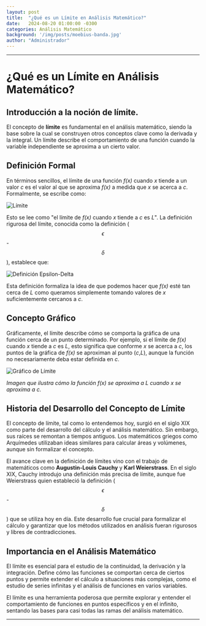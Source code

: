 ```yaml
---
layout: post
title:  "¿Qué es un Límite en Análisis Matemático?"
date:   2024-08-20 01:00:00 -0300
categories: Análisis Matemático
background: '/img/posts/moebius-banda.jpg'
author: "Administrador"
---
```


---

# ¿Qué es un Límite en Análisis Matemático?
## Introducción a la noción de límite.

El concepto de **límite** es fundamental en el análisis matemático, siendo la base sobre la cual se construyen otros 
conceptos clave como la derivada y la integral. Un límite describe el comportamiento de una función cuando la variable 
independiente se aproxima a un cierto valor.

## Definición Formal

En términos sencillos, el límite de una función _f(x)_ cuando _x_ tiende a un valor _c_ es el valor al que se 
aproxima _f(x)_ a medida que _x_ se acerca a _c_. Formalmente, se escribe como:

![Límite](https://latex.codecogs.com/svg.image?\lim_{x\to%20c}f(x)=L)

Esto se lee como "el límite de _f(x)_ cuando _x_ tiende a _c_ es _L_". La definición rigurosa del límite, 
conocida como la definición ($$\epsilon$$ - $$\delta$$), establece que:

![Definición Epsilon-Delta](https://tinyurl.com/bde2nz5y)

Esta definición formaliza la idea de que podemos hacer que _f(x)_ esté tan cerca de _L_ como queramos simplemente 
tomando valores de _x_ suficientemente cercanos a _c_.

## Concepto Gráfico

Gráficamente, el límite describe cómo se comporta la gráfica de una función cerca de un punto determinado. 
Por ejemplo, si el límite de _f(x)_ cuando _x_ tiende a _c_ es _L_, esto significa que conforme _x_
se acerca a _c_, los puntos de la gráfica de _f(x)_ se aproximan al punto (_c_,_L_), aunque la función no 
necesariamente deba estar definida en _c_.

![Gráfico de Límite](http://3.bp.blogspot.com/_pa9SwNuusWY/THWPqCFPCYI/AAAAAAAAAKI/_NstKgYxlK4/s1600/Limite3.png)

*Imagen que ilustra cómo la función f(x) se aproxima a L cuando x se aproxima a c.*

## Historia del Desarrollo del Concepto de Límite

El concepto de límite, tal como lo entendemos hoy, surgió en el siglo XIX como parte del desarrollo del cálculo y 
el análisis matemático. Sin embargo, sus raíces se remontan a tiempos antiguos. Los matemáticos griegos como Arquímedes 
utilizaban ideas similares para calcular áreas y volúmenes, aunque sin formalizar el concepto.

El avance clave en la definición de límites vino con el trabajo de matemáticos como **Augustin-Louis Cauchy** y 
**Karl Weierstrass**. En el siglo XIX, Cauchy introdujo una definición más precisa de límite, aunque fue Weierstrass 
quien estableció la definición ($$\epsilon$$ - $$\delta$$) que se utiliza hoy en día. Este desarrollo fue crucial para 
formalizar el cálculo y garantizar que los métodos utilizados en análisis fueran rigurosos y libres de contradicciones.

## Importancia en el Análisis Matemático

El límite es esencial para el estudio de la continuidad, la derivación y la integración. Define cómo las funciones se
comportan cerca de ciertos puntos y permite extender el cálculo a situaciones más complejas, como el estudio de series
infinitas y el análisis de funciones en varios variables.

El límite es una herramienta poderosa que permite explorar y entender el comportamiento 
de funciones en puntos específicos y en el infinito, sentando las bases para casi todas las ramas del análisis matemático.

---
